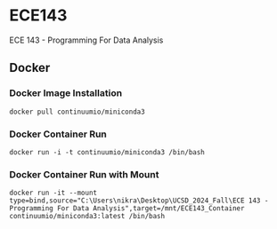# ECE143
ECE 143 - Programming For Data Analysis

## Docker
### Docker Image Installation
    docker pull continuumio/miniconda3

### Docker Container Run 
    docker run -i -t continuumio/miniconda3 /bin/bash
    
### Docker Container Run with Mount
    docker run -it --mount type=bind,source="C:\Users\nikra\Desktop\UCSD_2024_Fall\ECE 143 - Programming For Data Analysis",target=/mnt/ECE143_Container continuumio/miniconda3:latest /bin/bash



